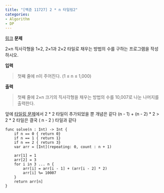 ```yaml
---
title: "[백준 11727] 2 * n 타일링2"
categories:
- Algorithm
- DP
---
```


[링크](https://www.acmicpc.net/problem/11727)
**문제**

2×n 직사각형을 1×2, 2×1과 2×2 타일로 채우는 방법의 수를 구하는 프로그램을 작성하시오.


**입력**
> 첫째 줄에 n이 주어진다. (1 ≤ n ≤ 1,000)

**출력**
> 첫째 줄에 2×n 크기의 직사각형을 채우는 방법의 수를 10,007로 나눈 나머지를 출력한다.


앞에 [타일링 문제](https://sweetfood-dev.github.io/algorithm/dp/11726-2-n/)에서 2 * 2 타일이 추가되었을 뿐 개념은 같다
(n - 1)  + (n - 2) * 2 > 2 * 2 타일은 결국 ( n - 2 ) 타일과 같다

```
func solve(n : Int) -> Int {
    if n == 0 { return 0}
    if n == 1 { return 1}
    if n == 2 { return 3}
    var arr = [Int](repeating: 0, count : n + 1)

    arr[1] = 1
    arr[2] = 3
    for i in 3 ... n {
        arr[i] = arr[i - 1] + (arr[i - 2] * 2)
        arr[i] %= 10007
    }
    return arr[n]
}
```
